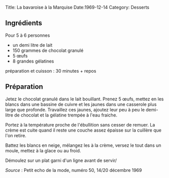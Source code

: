 Title: La bavaroise à la Marquise
Date:1969-12-14
Category: Desserts


## Ingrédients

Pour 5 à 6 personnes

* un demi litre de lait
* 150 grammes de chocolat granulé
* 5 œufs
* 8 grandes gélatines

préparation et cuisson : 30 minutes + repos

## Préparation

Jetez le chocolat granulé dans le lait bouillant. Prenez 5 œufs, mettez en les
blancs dans une bassine de cuivre et les jaunes dans une casserole plus large
que profonde. Travaillez ces jaunes, ajoutez leur peu à peu le demi-litre de
chocolat et la gélatine trempée à l'eau fraiche.

Portez à la température proche de l'ébullition sans cesser de remuer. La crème
est cuite quand il reste une couche assez épaisse sur la cuillère que l'on
retire.

Battez les blancs en neige, mélangez les à la crème, versez le tout dans un
moule, mettez à la glace ou au froid.

Démoulez sur un plat garni d'un ligne avant de servir/

*Source* : Petit echo de la mode, numéro 50, 14/20 décembre 1969
